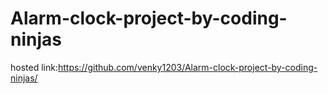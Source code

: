 # Alarm-clock-project-by-coding-ninjas
hosted link:https://github.com/venky1203/Alarm-clock-project-by-coding-ninjas/
